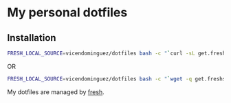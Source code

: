My personal dotfiles
====================

## Installation

``` sh
FRESH_LOCAL_SOURCE=vicendominguez/dotfiles bash -c "`curl -sL get.freshshell.com`"
```

OR

```sh
FRESH_LOCAL_SOURCE=vicendominguez/dotfiles bash -c "`wget -q get.freshshell.com -O -`"
```

My dotfiles are managed by [fresh].

[fresh]: http://freshshell.com
